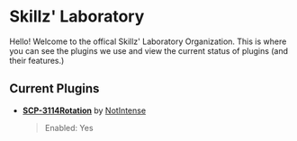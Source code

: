 # Skillz' Laboratory
Hello! Welcome to the offical Skillz' Laboratory Organization. This is where you can see the plugins we use and view the current status of plugins (and their features.)

## Current Plugins

- [**SCP-3114Rotation**](https://github.com/NotIntense/Scp3114Rotation) by [NotIntense](https://github.com/NotIntense)
  > Enabled: Yes
